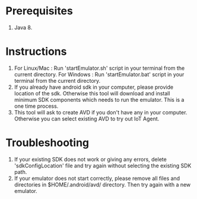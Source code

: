 Prerequisites
===============
1.  Java 8.

Instructions 
============

1. For Linux/Mac : Run 'startEmulator.sh' script in your terminal from the current directory.
   For Windows   : Run 'startEmulator.bat' script in your terminal from the current directory.
2. If you already have android sdk in your computer, please provide location of the sdk. 
   Otherwise this tool will download and install minimum SDK components which needs to run the emulator. 
   This is a one time process.
3. This tool will ask to create AVD if you don't have any in your computer. 
   Otherwise you can select existing AVD to try out IoT Agent.

Troubleshooting
==================

1. If your existing SDK does not work or giving any errors, delete 'sdkConfigLocation' file and try again without selecting the existing SDK path.
2. If your emulator does not start correctly, please remove all files and directories in $HOME/.android/avd/ directory. Then try again with a new emulator.
